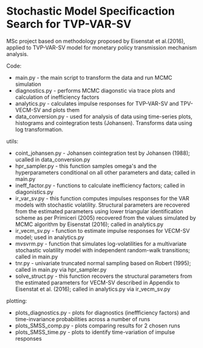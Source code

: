 # Stochastic Model Specificaction Search for TVP-VAR-SV

MSc project based on methodology proposed by Eisenstat et al.(2016), applied to TVP-VAR-SV model for monetary policy transmission mechanism analysis.

Code:

* main.py - the main script to transform the data and run MCMC simulation
* diagnostics.py - performs MCMC diagonstic via trace plots and calculation of inefficiency factors
* analytics.py - calculates impulse responses for TVP-VAR-SV and TPV-VECM-SV and plots them
* data_conversion.py - used for analysis of data using time-series plots, histograms and cointegration tests (Johansen). Transforms data using log transformation.

utils:

* coint_johansen.py - Johansen cointegration test by Johansen (1988); ucalled in data_conversion.py
* hpr_sampler.py -  this function samples omega's and the hyperparameters conditional on all other parameters and data; called in main.py
* ineff_factor.py  - functions to calculate inefficiency factors; called in diagonistics.py
* ir_var_sv.py - this function computes impulses responses for the VAR models with stochastic volatility. Structural parameters are recovered from the estimated parameters using lower triangular identification scheme as per Primiceri (2005) recovered from the values simulated by MCMC algorithm by Eisenstat (2016); called in analytics.py
* ir_vecm_sv.py - function to estimate impulse responses for VECM-SV model; used in analytics.py
* mvsvrm.py - function  that simulates log-volatilities for a multivariate stochastic volatility model with independent random-walk transitions; called in main.py
* tnr.py -  univariate truncated normal sampling based on Robert (1995); called in main.py via hpr_sampler.py
* solve_struct.py - this function recovers the structural parameters from the estimated parameters for VECM-SV described in Appendix to Eisenstat et al. (2016); called in analytics.py via ir_vecm_sv.py

plotting:

* plots_diagnostics.py - plots for diagnostics (ineffficiency factors) and time-invariance probabilities across a number of runs
* plots_SMSS_comp.py - plots comparing results for 2 chosen runs 
* plots_SMSS_time.py   - plots to identify time-variation of impulse responses
